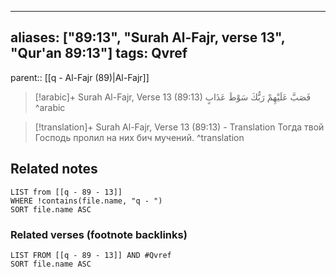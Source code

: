 
---
aliases: ["89:13", "Surah Al-Fajr, verse 13", "Qur'an 89:13"]
tags: Qvref
---

parent:: [[q - Al-Fajr (89)|Al-Fajr]]

> [!arabic]+ Surah Al-Fajr, Verse 13 (89:13)
> <span class="quran-arabic">فَصَبَّ عَلَيْهِمْ رَبُّكَ سَوْطَ عَذَابٍ</span>
^arabic

> [!translation]+ Surah Al-Fajr, Verse 13 (89:13) - Translation
> Тогда твой Господь пролил на них бич мучений.
^translation



## Related notes
```dataview
LIST from [[q - 89 - 13]]
WHERE !contains(file.name, "q - ")
SORT file.name ASC
```

### Related verses (footnote backlinks)
```dataview
LIST FROM [[q - 89 - 13]] AND #Qvref
SORT file.name ASC
```

